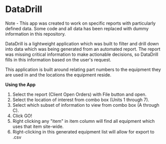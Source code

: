 # DataDrill
<p>Note - This app was created to work on specific reports with particularly defined data. Some code and all data has been replaced with dummy information in this repository.</p>

<p>DataDrill is a lightweight application which was built to filter and drill down into data which was being generated from an automated report. The report was missing critical information to make actionable decisions, so DataDrill fills in this information based on the user's request.</p>

<p>This application is built around relating part numbers to the equipment they are used in and the locations the equipment reside.</p>

<b> Using the App </b>
<ol>
  <li>Select the report (Client Open Orders) with File button and open.</li>
  <li>Select the location of interest from combo box (Units 1 through 7).</li>
  <li>Select which subset of information to view from combo box (A through C).</li>
  <li>Click GO!</li>
  <li>Right clicking any "item" in item column will find all equipment which uses that item site-wide.<br>
  <li>Right-clicking in this generated equipment list will allow for export to .csv</li>
</ol>

